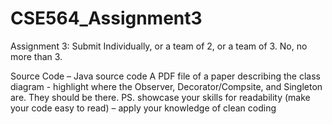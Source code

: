 # CSE564_Assignment3

Assignment 3: 
Submit Individually, or a team of 2, or a team of 3. No, no more than 3.

Source Code – Java source code
A PDF file of a paper describing the class diagram - highlight where the Observer, Decorator/Compsite, and Singleton are. They should be there.
PS. showcase your skills for readability (make your code easy to read) – apply your knowledge of clean coding

